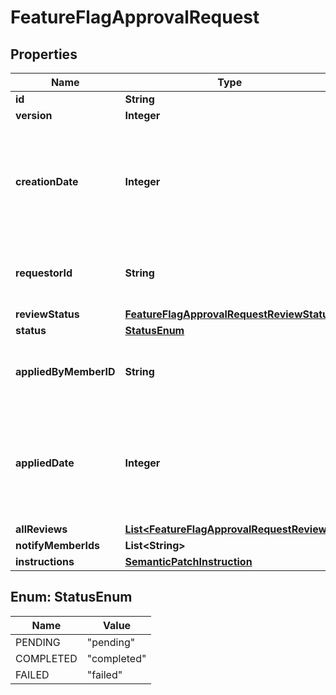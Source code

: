 
# FeatureFlagApprovalRequest

## Properties
Name | Type | Description | Notes
------------ | ------------- | ------------- | -------------
**id** | **String** |  |  [optional]
**version** | **Integer** |  |  [optional]
**creationDate** | **Integer** | A unix epoch time in milliseconds specifying the date the approval request was requested |  [optional]
**requestorId** | **String** | The id of the member that requested the change |  [optional]
**reviewStatus** | [**FeatureFlagApprovalRequestReviewStatus**](FeatureFlagApprovalRequestReviewStatus.md) |  |  [optional]
**status** | [**StatusEnum**](#StatusEnum) | | Name     | Description | | --------:| ----------- | | pending  | the feature flag approval request has not been applied yet | | completed| the feature flag approval request has been applied successfully | | failed   | the feature flag approval request has been applied but the changes were not applied successfully |  |  [optional]
**appliedByMemberID** | **String** | The id of the member that applied the approval request |  [optional]
**appliedDate** | **Integer** | A unix epoch time in milliseconds specifying the date the approval request was applied |  [optional]
**allReviews** | [**List&lt;FeatureFlagApprovalRequestReview&gt;**](FeatureFlagApprovalRequestReview.md) |  |  [optional]
**notifyMemberIds** | **List&lt;String&gt;** |  |  [optional]
**instructions** | [**SemanticPatchInstruction**](SemanticPatchInstruction.md) |  |  [optional]


<a name="StatusEnum"></a>
## Enum: StatusEnum
Name | Value
---- | -----
PENDING | &quot;pending&quot;
COMPLETED | &quot;completed&quot;
FAILED | &quot;failed&quot;



